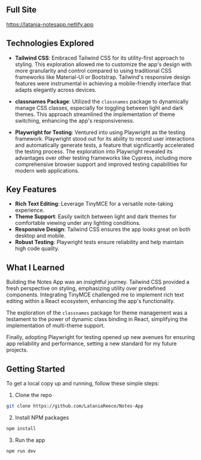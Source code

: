 ## Full Site 

https://latania-notesapp.netlify.app

## Technologies Explored

- **Tailwind CSS**: Embraced Tailwind CSS for its utility-first approach to styling. This exploration allowed me to customize the app's design with more granularity and control compared to using traditional CSS frameworks like Material-UI or Bootstrap. Tailwind's responsive design features were instrumental in achieving a mobile-friendly interface that adapts elegantly across devices.
- **classnames Package**: Utilized the `classnames` package to dynamically manage CSS classes, especially for toggling between light and dark themes. This approach streamlined the implementation of theme switching, enhancing the app's responsiveness. 

- **Playwright for Testing**: Ventured into using Playwright as the testing framework. Playwright stood out for its ability to record user interactions and automatically generate tests, a feature that significantly accelerated the testing process. The exploration into Playwright revealed its advantages over other testing frameworks like Cypress, including more comprehensive browser support and improved testing capabilities for modern web applications.

## Key Features

- **Rich Text Editing**: Leverage TinyMCE for a versatile note-taking experience.
- **Theme Support**: Easily switch between light and dark themes for comfortable viewing under any lighting conditions.
- **Responsive Design**: Tailwind CSS ensures the app looks great on both desktop and mobile.
- **Robust Testing**: Playwright tests ensure reliability and help maintain high code quality.

## What I Learned

Building the Notes App was an insightful journey. Tailwind CSS provided a fresh perspective on styling, emphasizing utility over predefined components. Integrating TinyMCE challenged me to implement rich text editing within a React ecosystem, enhancing the app's functionality.

The exploration of the `classnames` package for theme management was a testament to the power of dynamic class binding in React, simplifying the implementation of multi-theme support.

Finally, adopting Playwright for testing opened up new avenues for ensuring app reliability and performance, setting a new standard for my future projects.

## Getting Started

To get a local copy up and running, follow these simple steps:

1. Clone the repo
```sh
git clone https://github.com/LataniaReece/Notes-App
```
2. Install NPM packages
```sh
npm install
```
3. Run the app
```sh
npm run dev
```
